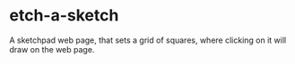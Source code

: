 # etch-a-sketch
A sketchpad web page, that sets a grid of squares, where clicking on it will draw on the web page.
